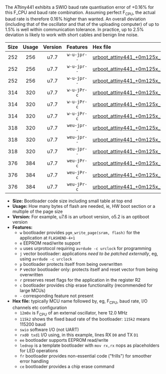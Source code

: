The ATtiny441 exhibits a SWIO baud rate quantisation error of +0.16% for this F_CPU and baud rate combination. Assuming perfect F<sub>CPU</sub>, the actual baud rate is therefore 0.16% higher than wanted. An overall deviation (including that of the oscillator and that of the uploading computer) of up to 1.5% is well within communication tolerance. In practice, up to 2.5% deviation is likely to work with short cables and benign line noise.

|Size|Usage|Version|Features|Hex file|
|:-:|:-:|:-:|:-:|:--|
|252|256|u7.7|`w-u-jpr--`|[urboot_attiny441_+0m125x_+++2k4_swio_rxa2_txa1_lednop.hex](https://raw.githubusercontent.com/stefanrueger/urboot.hex/main/mcus/attiny441/external_oscillator/fcpu_+0m125x/br_+++2k4/urboot_attiny441_+0m125x_+++2k4_swio_rxa2_txa1_lednop.hex)|
|252|256|u7.7|`w-u-jpr--`|[urboot_attiny441_+0m125x_+++2k4_swio_rxa4_txa5_lednop.hex](https://raw.githubusercontent.com/stefanrueger/urboot.hex/main/mcus/attiny441/external_oscillator/fcpu_+0m125x/br_+++2k4/urboot_attiny441_+0m125x_+++2k4_swio_rxa4_txa5_lednop.hex)|
|252|256|u7.7|`w-u-jpr--`|[urboot_attiny441_+0m125x_+++2k4_swio_rxb2_txa7_lednop.hex](https://raw.githubusercontent.com/stefanrueger/urboot.hex/main/mcus/attiny441/external_oscillator/fcpu_+0m125x/br_+++2k4/urboot_attiny441_+0m125x_+++2k4_swio_rxb2_txa7_lednop.hex)|
|314|320|u7.7|`w-u-jPr-c`|[urboot_attiny441_+0m125x_+++2k4_swio_rxa2_txa1_lednop_fr_ce.hex](https://raw.githubusercontent.com/stefanrueger/urboot.hex/main/mcus/attiny441/external_oscillator/fcpu_+0m125x/br_+++2k4/urboot_attiny441_+0m125x_+++2k4_swio_rxa2_txa1_lednop_fr_ce.hex)|
|314|320|u7.7|`w-u-jPr-c`|[urboot_attiny441_+0m125x_+++2k4_swio_rxa4_txa5_lednop_fr_ce.hex](https://raw.githubusercontent.com/stefanrueger/urboot.hex/main/mcus/attiny441/external_oscillator/fcpu_+0m125x/br_+++2k4/urboot_attiny441_+0m125x_+++2k4_swio_rxa4_txa5_lednop_fr_ce.hex)|
|314|320|u7.7|`w-u-jPr-c`|[urboot_attiny441_+0m125x_+++2k4_swio_rxb2_txa7_lednop_fr_ce.hex](https://raw.githubusercontent.com/stefanrueger/urboot.hex/main/mcus/attiny441/external_oscillator/fcpu_+0m125x/br_+++2k4/urboot_attiny441_+0m125x_+++2k4_swio_rxb2_txa7_lednop_fr_ce.hex)|
|318|320|u7.7|`weu-jpr--`|[urboot_attiny441_+0m125x_+++2k4_swio_rxa2_txa1_ee_lednop.hex](https://raw.githubusercontent.com/stefanrueger/urboot.hex/main/mcus/attiny441/external_oscillator/fcpu_+0m125x/br_+++2k4/urboot_attiny441_+0m125x_+++2k4_swio_rxa2_txa1_ee_lednop.hex)|
|318|320|u7.7|`weu-jpr--`|[urboot_attiny441_+0m125x_+++2k4_swio_rxa4_txa5_ee_lednop.hex](https://raw.githubusercontent.com/stefanrueger/urboot.hex/main/mcus/attiny441/external_oscillator/fcpu_+0m125x/br_+++2k4/urboot_attiny441_+0m125x_+++2k4_swio_rxa4_txa5_ee_lednop.hex)|
|318|320|u7.7|`weu-jpr--`|[urboot_attiny441_+0m125x_+++2k4_swio_rxb2_txa7_ee_lednop.hex](https://raw.githubusercontent.com/stefanrueger/urboot.hex/main/mcus/attiny441/external_oscillator/fcpu_+0m125x/br_+++2k4/urboot_attiny441_+0m125x_+++2k4_swio_rxb2_txa7_ee_lednop.hex)|
|376|384|u7.7|`weu-jPr-c`|[urboot_attiny441_+0m125x_+++2k4_swio_rxa2_txa1_ee_lednop_fr_ce.hex](https://raw.githubusercontent.com/stefanrueger/urboot.hex/main/mcus/attiny441/external_oscillator/fcpu_+0m125x/br_+++2k4/urboot_attiny441_+0m125x_+++2k4_swio_rxa2_txa1_ee_lednop_fr_ce.hex)|
|376|384|u7.7|`weu-jPr-c`|[urboot_attiny441_+0m125x_+++2k4_swio_rxa4_txa5_ee_lednop_fr_ce.hex](https://raw.githubusercontent.com/stefanrueger/urboot.hex/main/mcus/attiny441/external_oscillator/fcpu_+0m125x/br_+++2k4/urboot_attiny441_+0m125x_+++2k4_swio_rxa4_txa5_ee_lednop_fr_ce.hex)|
|376|384|u7.7|`weu-jPr-c`|[urboot_attiny441_+0m125x_+++2k4_swio_rxb2_txa7_ee_lednop_fr_ce.hex](https://raw.githubusercontent.com/stefanrueger/urboot.hex/main/mcus/attiny441/external_oscillator/fcpu_+0m125x/br_+++2k4/urboot_attiny441_+0m125x_+++2k4_swio_rxb2_txa7_ee_lednop_fr_ce.hex)|

- **Size:** Bootloader code size including small table at top end
- **Usage:** How many bytes of flash are needed, ie, HW boot section or a multiple of the page size
- **Version:** For example, u7.6 is an urboot version, o5.2 is an optiboot version
- **Features:**
  + `w` bootloader provides `pgm_write_page(sram, flash)` for the application at `FLASHEND-4+1`
  + `e` EEPROM read/write support
  + `u` uses urprotocol requiring `avrdude -c urclock` for programming
  + `j` vector bootloader: applications *need to be patched externally*, eg, using `avrdude -c urclock`
  + `p` bootloader protects itself from being overwritten
  + `P` vector bootloader only: protects itself and reset vector from being overwritten
  + `r` preserves reset flags for the application in the register R2
  + `c` bootloader provides chip erase functionality (recommended for large MCUs)
  + `-` corresponding feature not present
- **Hex file:** typically MCU name followed by, eg, F<sub>CPU</sub>, baud rate, I/O channels etc configuration
  + `12m0x` is F<sub>CPU</sub> of an external oscillator, here 12.0 MHz
  + `115k2` shows the fixed baud rate of the bootloader: `115k2` means 115200 baud
  + `swio` software I/O (not UART)
  + `rxd0 txd1` I/O using, in this example, lines RX `D0` and TX `D1`
  + `ee` bootloader supports EEPROM read/write
  + `lednop` is a template bootloader with `mov rx,rx` nops as placeholders for LED operations
  + `fr` bootloader provides non-essential code ("frills") for smoother error handling
  + `ce` bootloader provides a chip erase command
